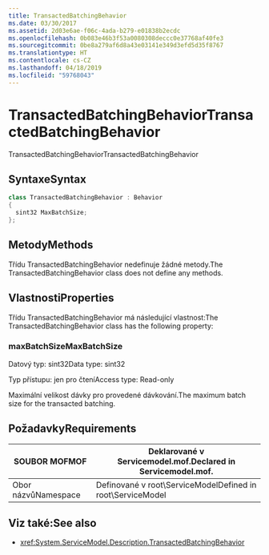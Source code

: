 ```yaml
---
title: TransactedBatchingBehavior
ms.date: 03/30/2017
ms.assetid: 2d03e6ae-f06c-4ada-b279-e01838b2ecdc
ms.openlocfilehash: 0b083e46b3f53a0080308deccc0e37768af40fe3
ms.sourcegitcommit: 0be8a279af6d8a43e03141e349d3efd5d35f8767
ms.translationtype: HT
ms.contentlocale: cs-CZ
ms.lasthandoff: 04/18/2019
ms.locfileid: "59768043"
---
```

# <a name="transactedbatchingbehavior"></a><span data-ttu-id="6cf25-102">TransactedBatchingBehavior</span><span class="sxs-lookup"><span data-stu-id="6cf25-102">TransactedBatchingBehavior</span></span>
<span data-ttu-id="6cf25-103">TransactedBatchingBehavior</span><span class="sxs-lookup"><span data-stu-id="6cf25-103">TransactedBatchingBehavior</span></span>  
  
## <a name="syntax"></a><span data-ttu-id="6cf25-104">Syntaxe</span><span class="sxs-lookup"><span data-stu-id="6cf25-104">Syntax</span></span>  
  
```csharp
class TransactedBatchingBehavior : Behavior  
{  
  sint32 MaxBatchSize;  
};  
```  
  
## <a name="methods"></a><span data-ttu-id="6cf25-105">Metody</span><span class="sxs-lookup"><span data-stu-id="6cf25-105">Methods</span></span>  
 <span data-ttu-id="6cf25-106">Třídu TransactedBatchingBehavior nedefinuje žádné metody.</span><span class="sxs-lookup"><span data-stu-id="6cf25-106">The TransactedBatchingBehavior class does not define any methods.</span></span>  
  
## <a name="properties"></a><span data-ttu-id="6cf25-107">Vlastnosti</span><span class="sxs-lookup"><span data-stu-id="6cf25-107">Properties</span></span>  
 <span data-ttu-id="6cf25-108">Třídu TransactedBatchingBehavior má následující vlastnost:</span><span class="sxs-lookup"><span data-stu-id="6cf25-108">The TransactedBatchingBehavior class has the following property:</span></span>  
  
### <a name="maxbatchsize"></a><span data-ttu-id="6cf25-109">maxBatchSize</span><span class="sxs-lookup"><span data-stu-id="6cf25-109">MaxBatchSize</span></span>  
 <span data-ttu-id="6cf25-110">Datový typ: sint32</span><span class="sxs-lookup"><span data-stu-id="6cf25-110">Data type: sint32</span></span>  
  
 <span data-ttu-id="6cf25-111">Typ přístupu: jen pro čtení</span><span class="sxs-lookup"><span data-stu-id="6cf25-111">Access type: Read-only</span></span>  
  
 <span data-ttu-id="6cf25-112">Maximální velikost dávky pro provedené dávkování.</span><span class="sxs-lookup"><span data-stu-id="6cf25-112">The maximum batch size for the transacted batching.</span></span>  
  
## <a name="requirements"></a><span data-ttu-id="6cf25-113">Požadavky</span><span class="sxs-lookup"><span data-stu-id="6cf25-113">Requirements</span></span>  
  
|<span data-ttu-id="6cf25-114">SOUBOR MOF</span><span class="sxs-lookup"><span data-stu-id="6cf25-114">MOF</span></span>|<span data-ttu-id="6cf25-115">Deklarované v Servicemodel.mof.</span><span class="sxs-lookup"><span data-stu-id="6cf25-115">Declared in Servicemodel.mof.</span></span>|  
|---------|-----------------------------------|  
|<span data-ttu-id="6cf25-116">Obor názvů</span><span class="sxs-lookup"><span data-stu-id="6cf25-116">Namespace</span></span>|<span data-ttu-id="6cf25-117">Definované v root\ServiceModel</span><span class="sxs-lookup"><span data-stu-id="6cf25-117">Defined in root\ServiceModel</span></span>|  
  
## <a name="see-also"></a><span data-ttu-id="6cf25-118">Viz také:</span><span class="sxs-lookup"><span data-stu-id="6cf25-118">See also</span></span>

- <xref:System.ServiceModel.Description.TransactedBatchingBehavior>
